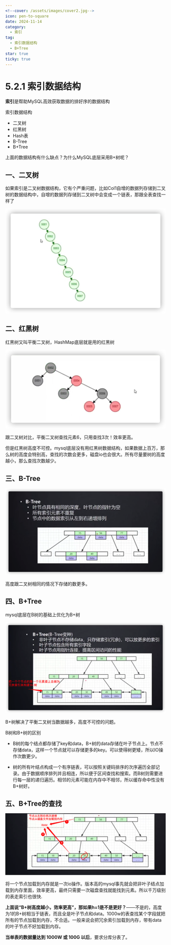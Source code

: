 ```yaml
---
<!--cover: /assets/images/cover2.jpg-->
icon: pen-to-square
date: 2024-11-14
category:
  - 索引
tag:
  - 索引数据结构
  - B+Tree
star: true
ticky: true
---
```

# 5.2.1 索引数据结构

**索引**是帮助MySQL高效获取数据的排好序的数据结构

索引数据结构

- 二叉树
- 红黑树
- Hash表
- B-Tree
- B+Tree

上面的数据结构有什么缺点？为什么MySQL底层采用B+树呢？

## 一、二叉树

如果索引是二叉树数据结构，它有个严重问题，比如Col1自增的数据列存储到二叉树的数据结构中，自增的数据列存储到二叉树中会变成一个链表，那跟全表查找一样了

![](../pic/31.png)

## 二、红黑树

红黑树又叫平衡二叉树，HashMap底层就是用的红黑树

![](../pic/32.png)

跟二叉树对比，平衡二叉树查找元素6，只用查找3次！效率更高。

但是红黑树高度不可控。mysql底层没有用红黑树数据结构，如果数据上百万，那么树的高度会特别高，查找的次数会更多，磁盘io也会很大。所有尽量要树的高度越小，那么查找次数越少。

## 三、B-Tree

![](../pic/33.png)

高度跟二叉树相同的情况下存储的数更多。

## 四、B+Tree

mysql底层在B树的基础上优化为B+树

![](../pic/34.png)

B+树解决了平衡二叉树当数据越多，高度不可控的问题。

B树和B+树的区别

- B树的每个结点都存储了key和data，B+树的data存储在叶子节点上。节点不存储data，这样一个节点就可以存储更多的key。可以使得树更矮，所以IO操作次数更少。

- 树的所有叶结点构成一个有序链表，可以按照关键码排序的次序遍历全部记录。由于数据顺序排列并且相连，所以便于区间查找和搜索。而B树则需要进行每一层的递归遍历。相邻的元素可能在内存中不相邻，所以缓存命中性没有B+树好。

## 五、B+Tree的查找

![](../pic/35.png)

将一个节点加载到内存就是一次io操作。版本高的mysql事先就会把非叶子结点加载到内存里面，效率更高，最终只需要一次磁盘查找就能找到元素。所以千万级别的表走索引也很快.

**上面说“B+树高度越小，效率更高”，那如果h=1是不是更好？**——不是的，高度为1的B+树相当于链表，而且全是叶子节点和data。1000w的表查找某个字段就把所有的节点加载到内存，不合适。一般来说会把冗余索引加载到内存，带有data的叶子节点不好加载到内存。

**当单表的数据量达到 1000W 或 100G 以后**，要求分库分表了。
